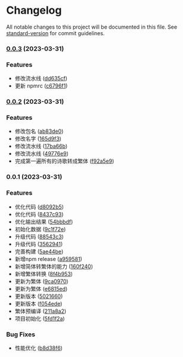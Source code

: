 # Changelog

All notable changes to this project will be documented in this file. See [standard-version](https://github.com/conventional-changelog/standard-version) for commit guidelines.

### [0.0.3](https://github.com/zqiangxu/baby-names/compare/v0.0.2...v0.0.3) (2023-03-31)


### Features

* 修改流水线 ([dd635cf](https://github.com/zqiangxu/baby-names/commit/dd635cfdc4f6ba2545234c6c40b6a04ca9cdc7d1))
* 更新 npmrc ([c6796f1](https://github.com/zqiangxu/baby-names/commit/c6796f126f2ac6f69fcada3caae7ad4fa854aa74))

### [0.0.2](https://github.com/zqiangxu/baby-names/compare/v0.0.1...v0.0.2) (2023-03-31)


### Features

* 修改包名 ([ab83de0](https://github.com/zqiangxu/baby-names/commit/ab83de0cd4d959855c18d0136b6243b5b4cf773e))
* 修改名字 ([165d9f3](https://github.com/zqiangxu/baby-names/commit/165d9f350061b6d07763a0fd054be506b771e7e4))
* 修改流水线 ([17ba66b](https://github.com/zqiangxu/baby-names/commit/17ba66bba4e6d87cd7915f498e1251157deb7c41))
* 修改流水线 ([49776e9](https://github.com/zqiangxu/baby-names/commit/49776e991bac2335585a1a837f4b489374904d7c))
* 完成第一遍所有的诗歌转成繁体 ([f92a5e9](https://github.com/zqiangxu/baby-names/commit/f92a5e9c6a93bce1909e83ca7160b6ea56431416))

### 0.0.1 (2023-03-31)


### Features

* 优化代码 ([d8092b5](https://github.com/zqiangxu/baby-names/commit/d8092b52875961970c26ed1823af04b97798024a))
* 优化代码 ([8437c93](https://github.com/zqiangxu/baby-names/commit/8437c93adef28878da07f88059866adc1ee91dad))
* 优化输出结果 ([54bbbdf](https://github.com/zqiangxu/baby-names/commit/54bbbdf5cccf6fac4913ecdd1130832a5b3ffc55))
* 初始化数据 ([9c1f72e](https://github.com/zqiangxu/baby-names/commit/9c1f72e9b48f005d7a1e4e776238a44e54d46ac1))
* 升级代码 ([88543c3](https://github.com/zqiangxu/baby-names/commit/88543c391392201cd4315c139dd57f6ece144d30))
* 升级代码 ([3562941](https://github.com/zqiangxu/baby-names/commit/35629412059056beca565a6657b35b147e846aa9))
* 完善构建 ([5ae44be](https://github.com/zqiangxu/baby-names/commit/5ae44bea0170089d6fafde92229a38d44db9939f))
* 新增npm release ([a959581](https://github.com/zqiangxu/baby-names/commit/a95958128132163a383990a4f9bf6686935a0866))
* 新增简体转繁体的能力 ([160f240](https://github.com/zqiangxu/baby-names/commit/160f2407cdf66ad045f1b2abc7e0bcf607b9ea15))
* 新增繁体转换 ([8f4b953](https://github.com/zqiangxu/baby-names/commit/8f4b953f8359eeb6888760a56f639cb90923ada6))
* 更新为繁体 ([9ca0970](https://github.com/zqiangxu/baby-names/commit/9ca09702feec0d8020cfe9877a02f6d1fb4dd9dd))
* 更新为繁体 ([e6815ed](https://github.com/zqiangxu/baby-names/commit/e6815ed5395071de1042ec0f9ed1262b884f12ae))
* 更新版本 ([5021660](https://github.com/zqiangxu/baby-names/commit/5021660c08323eb1170d92ab2e0d409e9e4f8dd4))
* 更新版本 ([f054ede](https://github.com/zqiangxu/baby-names/commit/f054edea736be3caa3e63d34eb6b6c7720335a01))
* 繁体预编译 ([211a8a2](https://github.com/zqiangxu/baby-names/commit/211a8a2278d1b313fc786f6913af6fb9956357b5))
* 项目初始化 ([5fd1f2a](https://github.com/zqiangxu/baby-names/commit/5fd1f2ac6b1c8189e16348967ba8f008b3190fcc))


### Bug Fixes

* 性能优化 ([b8d38f6](https://github.com/zqiangxu/baby-names/commit/b8d38f6ec091830f50fa46e73c5012d0bb21dc10))
